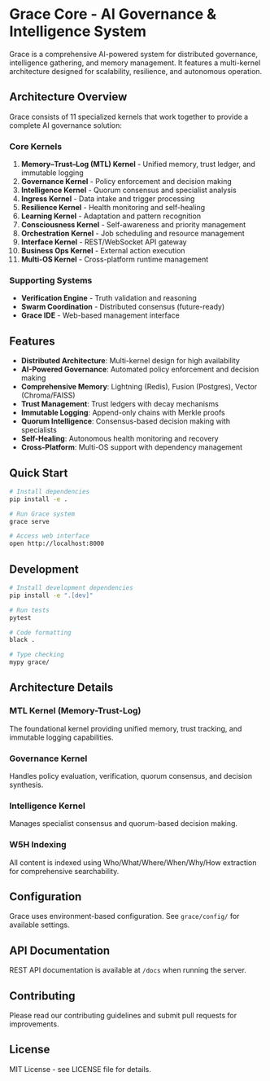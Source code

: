 # Grace Core - AI Governance & Intelligence System

Grace is a comprehensive AI-powered system for distributed governance, intelligence gathering, and memory management. It features a multi-kernel architecture designed for scalability, resilience, and autonomous operation.

## Architecture Overview

Grace consists of 11 specialized kernels that work together to provide a complete AI governance solution:

### Core Kernels

1. **Memory–Trust–Log (MTL) Kernel** - Unified memory, trust ledger, and immutable logging
2. **Governance Kernel** - Policy enforcement and decision making 
3. **Intelligence Kernel** - Quorum consensus and specialist analysis
4. **Ingress Kernel** - Data intake and trigger processing
5. **Resilience Kernel** - Health monitoring and self-healing
6. **Learning Kernel** - Adaptation and pattern recognition
7. **Consciousness Kernel** - Self-awareness and priority management
8. **Orchestration Kernel** - Job scheduling and resource management
9. **Interface Kernel** - REST/WebSocket API gateway
10. **Business Ops Kernel** - External action execution
11. **Multi-OS Kernel** - Cross-platform runtime management

### Supporting Systems

- **Verification Engine** - Truth validation and reasoning
- **Swarm Coordination** - Distributed consensus (future-ready)
- **Grace IDE** - Web-based management interface

## Features

- **Distributed Architecture**: Multi-kernel design for high availability
- **AI-Powered Governance**: Automated policy enforcement and decision making
- **Comprehensive Memory**: Lightning (Redis), Fusion (Postgres), Vector (Chroma/FAISS)
- **Trust Management**: Trust ledgers with decay mechanisms
- **Immutable Logging**: Append-only chains with Merkle proofs
- **Quorum Intelligence**: Consensus-based decision making with specialists
- **Self-Healing**: Autonomous health monitoring and recovery
- **Cross-Platform**: Multi-OS support with dependency management

## Quick Start

```bash
# Install dependencies
pip install -e .

# Run Grace system
grace serve

# Access web interface
open http://localhost:8000
```

## Development

```bash
# Install development dependencies
pip install -e ".[dev]"

# Run tests
pytest

# Code formatting
black .

# Type checking
mypy grace/
```

## Architecture Details

### MTL Kernel (Memory-Trust-Log)
The foundational kernel providing unified memory, trust tracking, and immutable logging capabilities.

### Governance Kernel
Handles policy evaluation, verification, quorum consensus, and decision synthesis.

### Intelligence Kernel
Manages specialist consensus and quorum-based decision making.

### W5H Indexing
All content is indexed using Who/What/Where/When/Why/How extraction for comprehensive searchability.

## Configuration

Grace uses environment-based configuration. See `grace/config/` for available settings.

## API Documentation

REST API documentation is available at `/docs` when running the server.

## Contributing

Please read our contributing guidelines and submit pull requests for improvements.

## License

MIT License - see LICENSE file for details.